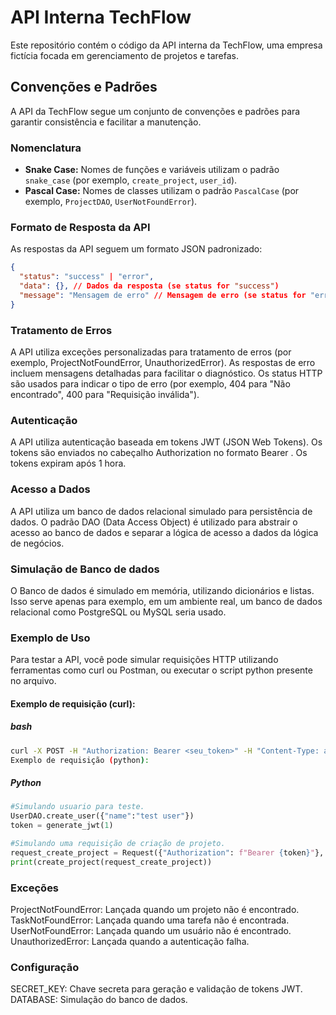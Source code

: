 # API Interna TechFlow

Este repositório contém o código da API interna da TechFlow, uma empresa fictícia focada em gerenciamento de projetos e tarefas.

## Convenções e Padrões

A API da TechFlow segue um conjunto de convenções e padrões para garantir consistência e facilitar a manutenção.

### Nomenclatura

* **Snake Case:** Nomes de funções e variáveis utilizam o padrão `snake_case` (por exemplo, `create_project`, `user_id`).
* **Pascal Case:** Nomes de classes utilizam o padrão `PascalCase` (por exemplo, `ProjectDAO`, `UserNotFoundError`).

### Formato de Resposta da API

As respostas da API seguem um formato JSON padronizado:

```json
{
  "status": "success" | "error",
  "data": {}, // Dados da resposta (se status for "success")
  "message": "Mensagem de erro" // Mensagem de erro (se status for "error")
}
```

### Tratamento de Erros
A API utiliza exceções personalizadas para tratamento de erros (por exemplo, ProjectNotFoundError, UnauthorizedError).
As respostas de erro incluem mensagens detalhadas para facilitar o diagnóstico.
Os status HTTP são usados para indicar o tipo de erro (por exemplo, 404 para "Não encontrado", 400 para "Requisição inválida").

### Autenticação
A API utiliza autenticação baseada em tokens JWT (JSON Web Tokens).
Os tokens são enviados no cabeçalho Authorization no formato Bearer <token>.
Os tokens expiram após 1 hora.

### Acesso a Dados
A API utiliza um banco de dados relacional simulado para persistência de dados.
O padrão DAO (Data Access Object) é utilizado para abstrair o acesso ao banco de dados e separar a lógica de acesso a dados da lógica de negócios.

### Simulação de Banco de dados
O Banco de dados é simulado em memória, utilizando dicionários e listas.
Isso serve apenas para exemplo, em um ambiente real, um banco de dados relacional como PostgreSQL ou MySQL seria usado.

### Exemplo de Uso
Para testar a API, você pode simular requisições HTTP utilizando ferramentas como curl ou Postman, ou executar o script python presente no arquivo.

#### Exemplo de requisição (curl):

##### bash
```bash
curl -X POST -H "Authorization: Bearer <seu_token>" -H "Content-Type: application/json" -d '{"name": "Novo Projeto", "description": "Descrição do projeto"}' http://<seu_servidor>/projects
Exemplo de requisição (python):
```

##### Python

```python
#Simulando usuario para teste.
UserDAO.create_user({"name":"test user"})
token = generate_jwt(1)

#Simulando uma requisição de criação de projeto.
request_create_project = Request({"Authorization": f"Bearer {token}"}, '{"name": "New Project", "description": "Project description"}')
print(create_project(request_create_project))
```

### Exceções
ProjectNotFoundError: Lançada quando um projeto não é encontrado.
TaskNotFoundError: Lançada quando uma tarefa não é encontrada.
UserNotFoundError: Lançada quando um usuário não é encontrado.
UnauthorizedError: Lançada quando a autenticação falha.

### Configuração
SECRET_KEY: Chave secreta para geração e validação de tokens JWT.
DATABASE: Simulação do banco de dados.